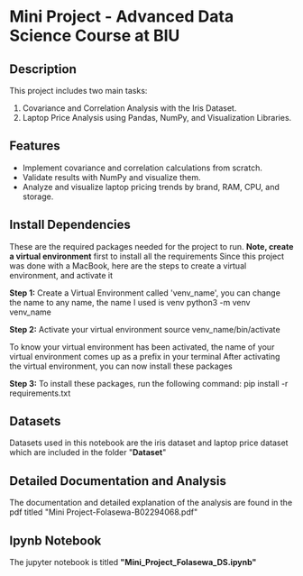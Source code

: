 # Mini Project - Advanced Data Science Course at BIU

## Description
This project includes two main tasks:
1. Covariance and Correlation Analysis with the Iris Dataset.
2. Laptop Price Analysis using Pandas, NumPy, and Visualization Libraries.

## Features
- Implement covariance and correlation calculations from scratch.
- Validate results with NumPy and visualize them.
- Analyze and visualize laptop pricing trends by brand, RAM, CPU, and storage.

## **Install Dependencies**
These are the required packages needed for the project to run.
**Note, create a virtual environment** first to install all the requirements
Since this project was done with a MacBook,
here are the steps to create a virtual environment, and activate it

**Step 1:** Create a Virtual Environment called 'venv_name', you can change the name to any name, the name I used is venv
python3 -m venv venv_name

**Step 2:** Activate your virtual environment
source venv_name/bin/activate

To know your virtual environment has been activated, the name of your virtual environment comes up as a prefix in your terminal
After activating the virtual environment, you can now install these packages

**Step 3:** To install these packages, run the following command:
pip install -r requirements.txt

## Datasets
Datasets used in this notebook are the iris dataset and laptop price dataset which are included in the folder "**Dataset**"

## Detailed Documentation and Analysis
The documentation and detailed explanation of the analysis are found in the pdf titled "Mini Project-Folasewa-B02294068.pdf"

## Ipynb Notebook
The jupyter notebook is titled **"Mini_Project_Folasewa_DS.ipynb"**

